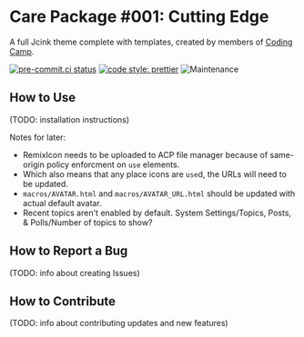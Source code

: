 # Care Package #001: Cutting Edge

A full Jcink theme complete with templates, created by members of [Coding Camp](https://coding-camp.tumblr.com).

[![pre-commit.ci status](https://results.pre-commit.ci/badge/github/coding-camp-canteen/care-package-001/main.svg)](https://results.pre-commit.ci/latest/github/coding-camp-canteen/care-package-001/main) [![code style: prettier](https://img.shields.io/badge/code_style-prettier-ff69b4.svg)](https://github.com/prettier/prettier) ![Maintenance](https://img.shields.io/maintenance/yes/2021)

## How to Use

(TODO: installation instructions)

Notes for later:

-   RemixIcon needs to be uploaded to ACP file manager because of same-origin policy enforcment on `use` elements.
-   Which also means that any place icons are `use`d, the URLs will need to be updated.
-   `macros/AVATAR.html` and `macros/AVATAR_URL.html` should be updated with actual default avatar.
-   Recent topics aren't enabled by default. System Settings/Topics, Posts, & Polls/Number of topics to show?

## How to Report a Bug

(TODO: info about creating Issues)

## How to Contribute

(TODO: info about contributing updates and new features)
